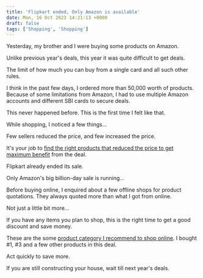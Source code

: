 ```yaml
---
title: 'Flipkart ended, Only Amazon is available'
date: Mon, 16 Oct 2023 14:21:13 +0000
draft: false
tags: ['Shopping', 'Shopping']
---
```


Yesterday, my brother and I were buying some products on Amazon.

Unlike previous year's deals, this year it was quite difficult to get deals.

The limit of how much you can buy from a single card and all such other rules.

I think in the past few days, I ordered more than 50,000 worth of products. Because of some limitations from Amazon, I had to use multiple Amazon accounts and different SBI cards to secure deals.

This never happened before. This is the first time I felt like that.

While shopping, I noticed a few things…

Few sellers reduced the price, and few increased the price.

It's your job to [find the right products that reduced the price to get maximum benefit](https://ashout.com/amazon-price-tracker-india/) from the deal.

Flipkart already ended its sale.

Only Amazon's big billion-day sale is running…

Before buying online, I enquired about a few offline shops for product quotations. They always quoted more than what I got from online.

Not just a little bit more…

If you have any items you plan to shop, this is the right time to get a good discount and save money.

These are the some [product category I recommend to shop online](https://houseconstructionguide.com/products-i-recommend-buying-online/). I bought #1, #3 and a few other products in this deal.

Act quickly to save more.

If you are still constructing your house, wait till next year's deals.
